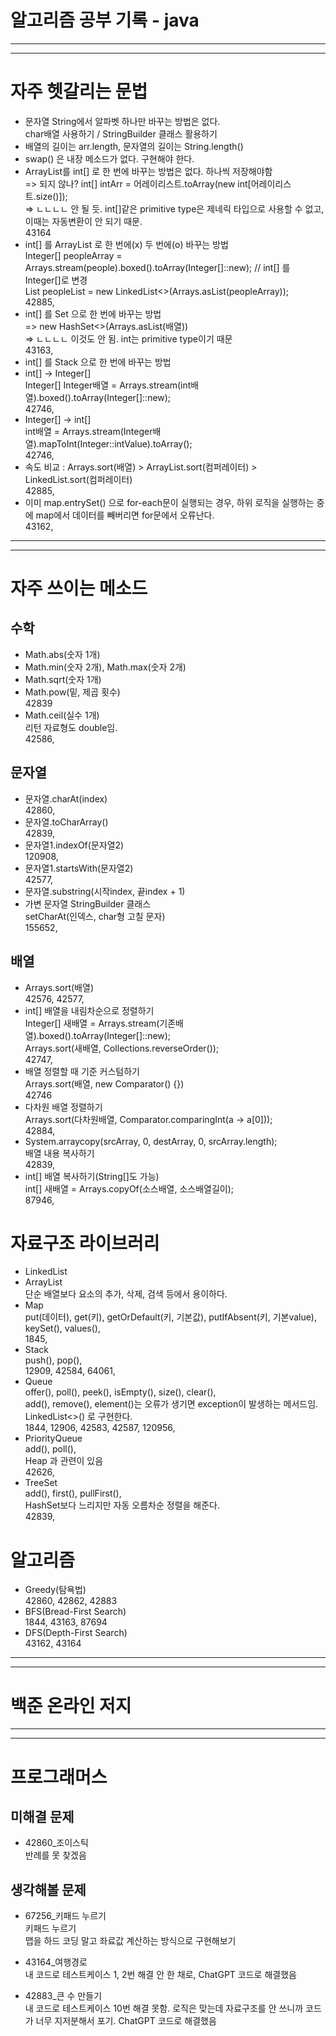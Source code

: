 # 알고리즘 공부 기록 - java

---

---

# 자주 헷갈리는 문법

* 문자열 String에서 알파벳 하나만 바꾸는 방법은 없다. <br>
char배열 사용하기 / StringBuilder 클래스 활용하기
* 배열의 길이는 arr.length, 문자열의 길이는 String.length()
* swap() 은 내장 메소드가 없다. 구현해야 한다.
* ArrayList<Integer>를 int[] 로 한 번에 바꾸는 방법은 없다. 하나씩 저장해야함 <br>
=> 되지 않나? int[] intArr = 어레이리스트.toArray(new int[어레이리스트.size()]); <br>
=> ㄴㄴㄴㄴ 안 될 듯. int[]같은 primitive type은 제네릭 타입으로 사용할 수 없고, 이때는 자동변환이 안 되기 때문. <br>
43164
* int[] 를 ArrayList 로 한 번에(x) 두 번에(o) 바꾸는 방법 <br>
Integer[] peopleArray = Arrays.stream(people).boxed().toArray(Integer[]::new); // int[] 를 Integer[]로 변경 <br>
List<Integer> peopleList = new LinkedList<>(Arrays.asList(peopleArray)); <br>
42885,
* int[] 를 Set 으로 한 번에 바꾸는 방법 <br>
=> new HashSet<>(Arrays.asList(배열)) <br>
=> ㄴㄴㄴㄴ 이것도 안 됨. int는 primitive type이기 때문 <br>
43163,
* int[] 를 Stack 으로 한 번에 바꾸는 방법
* int[] -> Integer[] <br>
Integer[] Integer배열 = Arrays.stream(int배열).boxed().toArray(Integer[]::new); <br>
42746,
* Integer[] -> int[] <br>
int배열 = Arrays.stream(Integer배열).mapToInt(Integer::intValue).toArray(); <br>
42746,
* 속도 비교 : Arrays.sort(배열) > ArrayList.sort(컴퍼레이터) > LinkedList.sort(컴퍼레이터) <br>
42885,
* 이미 map.entrySet() 으로 for-each문이 실행되는 경우, 하위 로직을 실행하는 중에 map에서 데이터를 빼버리면
for문에서 오류난다. <br>
43162,

---

---

# 자주 쓰이는 메소드

## 수학

* Math.abs(숫자 1개)
* Math.min(숫자 2개), Math.max(숫자 2개)
* Math.sqrt(숫자 1개)
* Math.pow(밑, 제곱 횟수) <br>
42839
* Math.ceil(실수 1개) <br>
리턴 자료형도 double임. <br>
42586,

## 문자열

* 문자열.charAt(index) <br>
42860,
* 문자열.toCharArray() <br>
42839,
* 문자열1.indexOf(문자열2) <br>
120908,
* 문자열1.startsWith(문자열2) <br>
42577,
* 문자열.substring(시작index, 끝index + 1)
* 가변 문자열 StringBuilder 클래스 <br>
setCharAt(인덱스, char형 고칠 문자) <br>
155652,

## 배열

* Arrays.sort(배열) <br>
42576, 42577, <br>
* int[] 배열을 내림차순으로 정렬하기 <br>
Integer[] 새배열 = Arrays.stream(기존배열).boxed().toArray(Integer[]::new); <br>
Arrays.sort(새배열, Collections.reverseOrder()); <br>
42747,
* 배열 정렬할 때 기준 커스텀하기 <br>
Arrays.sort(배열, new Comparator<Integer>() {}) <br>
42746
* 다차원 배열 정렬하기 <br>
Arrays.sort(다차원배열, Comparator.comparingInt(a -> a[0])); <br>
42884,
* System.arraycopy(srcArray, 0, destArray, 0, srcArray.length); <br>
배열 내용 복사하기 <br>
42839, <br>
* int[] 배열 복사하기(String[]도 가능) <br>
int[] 새배열 = Arrays.copyOf(소스배열, 소스배열길이); <br>
87946,

# 자료구조 라이브러리

* LinkedList
* ArrayList <br>
단순 배열보다 요소의 추가, 삭제, 검색 등에서 용이하다.
* Map <br>
put(데이터), get(키), getOrDefault(키, 기본값), putIfAbsent(키, 기본value), keySet(), values(), <br>
1845, <br>
* Stack <br>
push(), pop(), <br>
12909, 42584, 64061,
* Queue <br>
offer(), poll(), peek(), isEmpty(), size(), clear(), <br>
add(), remove(), element()는 오류가 생기면 exception이 발생하는 메서드임. <br>
LinkedList<>() 로 구현한다. <br>
1844, 12906, 42583, 42587, 120956,
* PriorityQueue <br>
add(), poll(), <br>
Heap 과 관련이 있음 <br>
42626, <br>
* TreeSet <br>
add(), first(), pullFirst(), <br>
HashSet보다 느리지만 자동 오름차순 정렬을 해준다. <br>
42839, <br>

# 알고리즘

* Greedy(탐욕법) <br>
42860, 42862, 42883
* BFS(Bread-First Search) <br>
1844, 43163, 87694
* DFS(Depth-First Search) <br>
43162, 43164

---

---

# 백준 온라인 저지

---

---

# 프로그래머스

## 미해결 문제

* 42860_조이스틱 <br>
반례를 못 찾겠음

## 생각해볼 문제

* 67256_키패드 누르기 <br>
키패드 누르기 <br>
맵을 하드 코딩 말고 좌료값 계산하는 방식으로 구현해보기

* 43164_여행경로 <br>
내 코드로 테스트케이스 1, 2번 해결 안 한 채로, ChatGPT 코드로 해결했음
* 42883_큰 수 만들기 <br>
내 코드로 테스트케이스 10번 해결 못함. 로직은 맞는데 자료구조를 안 쓰니까 코드가 너무 지저분해서 포기. ChatGPT 코드로 해결했음
